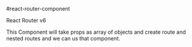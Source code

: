 #react-router-component

React Router  v6

This Component will take props as array of objects and create route and nested routes and we can us that component.
